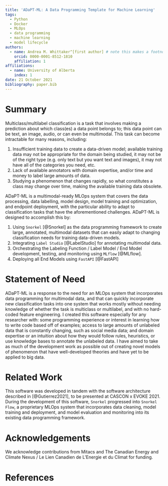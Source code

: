 ```yaml
---
title: 'ADaPT-ML: A Data Programming Template for Machine Learning'
tags:
  - Python
  - Docker
  - MLOps
  - data programming
  - machine learning
  - model lifecycle
authors:
  - name: Andrea M. Whittaker^[first author] # note this makes a footnote saying 'first author'
    orcid: 0000-0001-8512-1810
    affiliation: 1
affiliations:
  - name: University of Alberta
    index: 1
date: 21 October 2021
bibliography: paper.bib
---
```


# Summary

Multiclass/multilabel classification is a task that involves making a prediction about which class(es) a data point 
belongs to; this data point can be text, an image, audio, or can even be multimodal. This task can become intractable for many reasons, including:
1. Insufficient training data to create a data-driven model; available training data may not be appropriate for the domain being studied, it may not be of the right type (e.g. only text but you want text and images), it may not have all of the categories you need, etc.
2. Lack of available annotators with domain expertise, and/or time and money to label large amounts of data.
3. Studying a phenomenon that changes rapidly, so what constitutes a class may change over time, making the available training data obsolete. 

ADaPT-ML is a multimodal-ready MLOps system that covers the data processing, data labelling, model design, model training and optimization, and endpoint deployment, with the particular ability to adapt to classification tasks that have the aforementioned challenges. ADaPT-ML is designed to accomplish this by:
1. Using `Snorkel` [@Snorkel] as the data programming framework to create large, annotated, multimodal datasets that can easily adapt to changing classification needs for training data-driven models.
2. Integrating `Label Studio` [@LabelStudio] for annotating multimodal data.
3. Orchestrating the Labeling Function / Label Model / End Model development, testing, and monitoring using `MLflow` [@MLflow].
4. Deploying all End Models using `FastAPI` [@FastAPI]


# Statement of Need

ADaPT-ML is a response to the need for an MLOps system that incorporates data programming for multimodal data, and that can quickly incorporate new classification tasks into one system that works mostly without needing knowledge of whether the task is multiclass or multilabel, and with no hard-coded feature engineering. I created this software especially for any researcher with: some programming experience or interest in learning how to write code based off of examples; access to large amounts of unlabeled data that is constantly changing, such as social media data; and domain expertise or an intuition about how they would follow rules, heuristics, or use knowledge bases to annotate the unlabeled data. I have aimed to take as much of the development work as possible out of creating novel models of phenomenon that have well-developed theories and have yet to be applied to big data.

# Related Work
This software was developed in tandem with the software architecture described in [@Gutierrez2021], to be presented at CASCON x EVOKE 2021. During the development of this software, `Snorkel` progressed into `Snorkel Flow`, a proprietary MLOps system that incorporates data cleaning, model training and deployment, and model evaluation and monitoring into its existing data programming framework.

# Acknowledgements
We acknowledge contributions from Mitacs and The Canadian Energy and Climate Nexus / Le Lien Canadien de L’Energie et du Climat for funding.

# References
